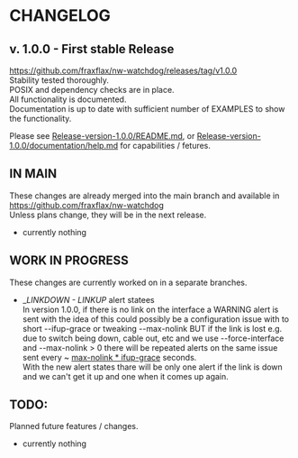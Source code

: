 # CHANGELOG

## v. 1.0.0 - First stable Release
https://github.com/fraxflax/nw-watchdog/releases/tag/v1.0.0 <br>
Stability tested thoroughly.<br>
POSIX and dependency checks are in place.<br>
All functionality is documented.<br>
Documentation is up to date with sufficient number of EXAMPLES to show the functionality.

Please see
[Release-version-1.0.0/README.md](https://github.com/fraxflax/nw-watchdog/blob/Release-version-1.0.0/README.md),
or [Release-version-1.0.0/documentation/help.md](https://github.com/fraxflax/nw-watchdog/blob/Release-version-1.0.0/documentation/help.md) 
for capabilities / fetures.

## IN MAIN 
These changes are already merged into the main branch and available in https://github.com/fraxflax/nw-watchdog <br>
Unless plans change, they will be in the next release.

* currently nothing

## WORK IN PROGRESS 
These changes are currently worked on in a separate branches.

* __LINKDOWN - LINKUP_ alert statees<br>
  In version 1.0.0, if there is no link on the interface a WARNING alert is sent with the idea of this could possibly be a configuration issue with to short --ifup-grace or tweaking --max-nolink BUT if the link is lost e.g. due to switch being down, cable out, etc and we use --force-interface and --max-nolink > 0 there will be repeated alerts on the same issue sent every ~ <ins>max-nolink * ifup-grace</ins> seconds.<br>
  With the new alert states thare will be only one alert if the link is down and we can't get it up and one when it comes up again.

## TODO:
Planned future features / changes.

* currently nothing
